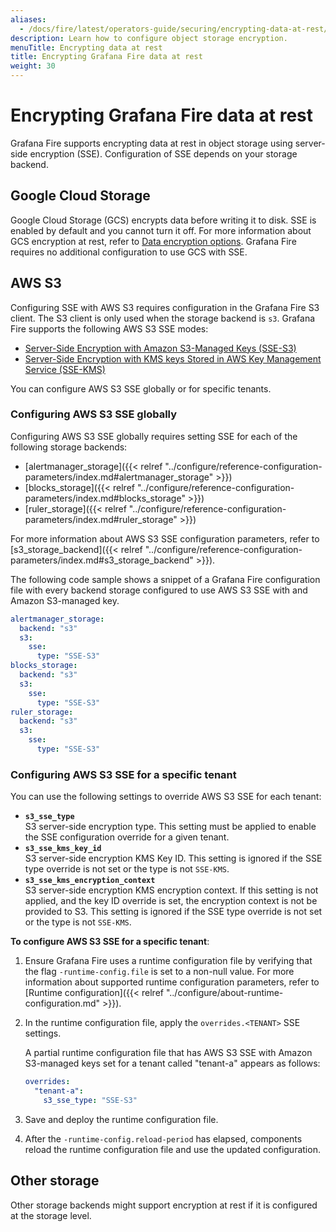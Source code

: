 ```yaml
---
aliases:
  - /docs/fire/latest/operators-guide/securing/encrypting-data-at-rest/
description: Learn how to configure object storage encryption.
menuTitle: Encrypting data at rest
title: Encrypting Grafana Fire data at rest
weight: 30
---
```


# Encrypting Grafana Fire data at rest

Grafana Fire supports encrypting data at rest in object storage using server-side encryption (SSE).
Configuration of SSE depends on your storage backend.

## Google Cloud Storage

Google Cloud Storage (GCS) encrypts data before writing it to disk. SSE is enabled by default and you cannot turn it off.
For more information about GCS encryption at rest, refer to [Data encryption options](https://cloud.google.com/storage/docs/encryption/).
Grafana Fire requires no additional configuration to use GCS with SSE.

## AWS S3

Configuring SSE with AWS S3 requires configuration in the Grafana Fire S3 client.
The S3 client is only used when the storage backend is `s3`.
Grafana Fire supports the following AWS S3 SSE modes:

- [Server-Side Encryption with Amazon S3-Managed Keys (SSE-S3)](https://docs.aws.amazon.com/AmazonS3/latest/dev/UsingServerSideEncryption.html)
- [Server-Side Encryption with KMS keys Stored in AWS Key Management Service (SSE-KMS)](https://docs.aws.amazon.com/AmazonS3/latest/dev/UsingKMSEncryption.html)

You can configure AWS S3 SSE globally or for specific tenants.

### Configuring AWS S3 SSE globally

Configuring AWS S3 SSE globally requires setting SSE for each of the following storage backends:

- [alertmanager_storage]({{< relref "../configure/reference-configuration-parameters/index.md#alertmanager_storage" >}})
- [blocks_storage]({{< relref "../configure/reference-configuration-parameters/index.md#blocks_storage" >}})
- [ruler_storage]({{< relref "../configure/reference-configuration-parameters/index.md#ruler_storage" >}})

For more information about AWS S3 SSE configuration parameters, refer to [s3_storage_backend]({{< relref "../configure/reference-configuration-parameters/index.md#s3_storage_backend" >}}).

The following code sample shows a snippet of a Grafana Fire configuration file with every backend storage configured to use AWS S3 SSE with and Amazon S3-managed key.

```yaml
alertmanager_storage:
  backend: "s3"
  s3:
    sse:
      type: "SSE-S3"
blocks_storage:
  backend: "s3"
  s3:
    sse:
      type: "SSE-S3"
ruler_storage:
  backend: "s3"
  s3:
    sse:
      type: "SSE-S3"
```

### Configuring AWS S3 SSE for a specific tenant

You can use the following settings to override AWS S3 SSE for each tenant:

- **`s3_sse_type`**<br />
  S3 server-side encryption type.
  This setting must be applied to enable the SSE configuration override for a given tenant.
- **`s3_sse_kms_key_id`**<br />
  S3 server-side encryption KMS Key ID.
  This setting is ignored if the SSE type override is not set or the type is not `SSE-KMS`.
- **`s3_sse_kms_encryption_context`**<br />
  S3 server-side encryption KMS encryption context.
  If this setting is not applied, and the key ID override is set, the encryption context is not be provided to S3.
  This setting is ignored if the SSE type override is not set or the type is not `SSE-KMS`.

**To configure AWS S3 SSE for a specific tenant**:

1. Ensure Grafana Fire uses a runtime configuration file by verifying that the flag `-runtime-config.file` is set to a non-null value.
   For more information about supported runtime configuration parameters, refer to [Runtime configuration]({{< relref "../configure/about-runtime-configuration.md" >}}).
1. In the runtime configuration file, apply the `overrides.<TENANT>` SSE settings.

   A partial runtime configuration file that has AWS S3 SSE with Amazon S3-managed keys set for a tenant called "tenant-a" appears as follows:

   ```yaml
   overrides:
     "tenant-a":
       s3_sse_type: "SSE-S3"
   ```

1. Save and deploy the runtime configuration file.
1. After the `-runtime-config.reload-period` has elapsed, components reload the runtime configuration file and use the updated configuration.

## Other storage

Other storage backends might support encryption at rest if it is configured at the storage level.
